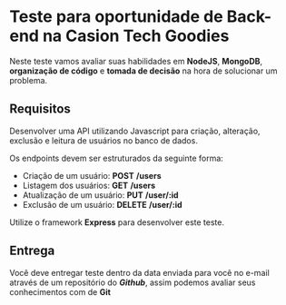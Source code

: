 # Teste para oportunidade de Back-end na Casion Tech Goodies

Neste teste vamos avaliar suas habilidades em **NodeJS**, **MongoDB**, **organização de código** e **tomada de decisão** na hora de solucionar um problema.

## Requisitos

Desenvolver uma API utilizando Javascript para criação, alteração, exclusão e leitura de usuários no banco de dados.

Os endpoints devem ser estruturados da seguinte forma:

- Criação de um usuário: **POST** **/users**
- Listagem dos usuários: **GET** **/users**
- Atualização de um usuário: **PUT** **/user/:id**
- Exclusão de um usuário: **DELETE** **/user/:id**

Utilize o framework **Express** para desenvolver este teste.

## Entrega

Você deve entregar teste dentro da data enviada para você no e-mail através de um repositório do ***Github***, assim podemos avaliar seus conhecimentos com de **Git**